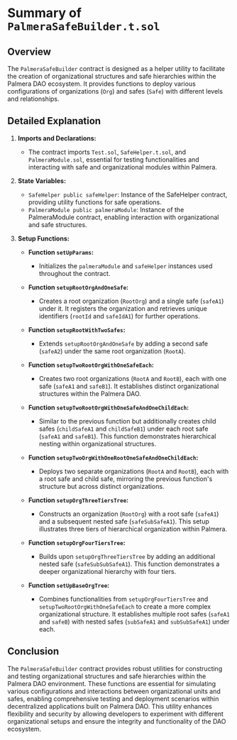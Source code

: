 # Summary of `PalmeraSafeBuilder.t.sol`

## Overview

The `PalmeraSafeBuilder` contract is designed as a helper utility to facilitate the creation of organizational structures and safe hierarchies within the Palmera DAO ecosystem. It provides functions to deploy various configurations of organizations (`Org`) and safes (`Safe`) with different levels and relationships.

## Detailed Explanation

1. **Imports and Declarations:**
   - The contract imports `Test.sol`, `SafeHelper.t.sol`, and `PalmeraModule.sol`, essential for testing functionalities and interacting with safe and organizational modules within Palmera.

2. **State Variables:**
   - `SafeHelper public safeHelper`: Instance of the SafeHelper contract, providing utility functions for safe operations.
   - `PalmeraModule public palmeraModule`: Instance of the PalmeraModule contract, enabling interaction with organizational and safe structures.

3. **Setup Functions:**
   - **Function `setUpParams`:**
     - Initializes the `palmeraModule` and `safeHelper` instances used throughout the contract.

   - **Function `setupRootOrgAndOneSafe`:**
     - Creates a root organization (`RootOrg`) and a single safe (`safeA1`) under it. It registers the organization and retrieves unique identifiers (`rootId` and `safeIdA1`) for further operations.

   - **Function `setupRootWithTwoSafes`:**
     - Extends `setupRootOrgAndOneSafe` by adding a second safe (`safeA2`) under the same root organization (`RootA`).

   - **Function `setupTwoRootOrgWithOneSafeEach`:**
     - Creates two root organizations (`RootA` and `RootB`), each with one safe (`safeA1` and `safeB1`). It establishes distinct organizational structures within the Palmera DAO.

   - **Function `setupTwoRootOrgWithOneSafeAndOneChildEach`:**
     - Similar to the previous function but additionally creates child safes (`childSafeA1` and `childSafeB1`) under each root safe (`safeA1` and `safeB1`). This function demonstrates hierarchical nesting within organizational structures.

   - **Function `setupTwoOrgWithOneRootOneSafeAndOneChildEach`:**
     - Deploys two separate organizations (`RootA` and `RootB`), each with a root safe and child safe, mirroring the previous function's structure but across distinct organizations.

   - **Function `setupOrgThreeTiersTree`:**
     - Constructs an organization (`RootOrg`) with a root safe (`safeA1`) and a subsequent nested safe (`safeSubSafeA1`). This setup illustrates three tiers of hierarchical organization within Palmera.

   - **Function `setupOrgFourTiersTree`:**
     - Builds upon `setupOrgThreeTiersTree` by adding an additional nested safe (`safeSubSubSafeA1`). This function demonstrates a deeper organizational hierarchy with four tiers.

   - **Function `setUpBaseOrgTree`:**
     - Combines functionalities from `setupOrgFourTiersTree` and `setupTwoRootOrgWithOneSafeEach` to create a more complex organizational structure. It establishes multiple root safes (`safeA1` and `safeB`) with nested safes (`subSafeA1` and `subSubSafeA1`) under each.

## Conclusion

The `PalmeraSafeBuilder` contract provides robust utilities for constructing and testing organizational structures and safe hierarchies within the Palmera DAO environment. These functions are essential for simulating various configurations and interactions between organizational units and safes, enabling comprehensive testing and deployment scenarios within decentralized applications built on Palmera DAO. This utility enhances flexibility and security by allowing developers to experiment with different organizational setups and ensure the integrity and functionality of the DAO ecosystem.